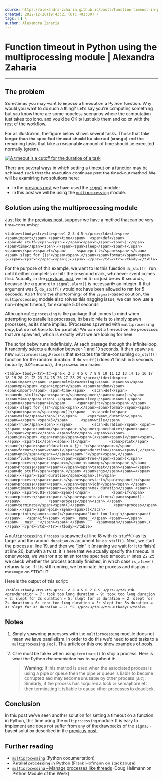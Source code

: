 ```yaml
---
source: https://alexandra-zaharia.github.io/posts/function-timeout-in-python-multiprocessing/ \
created: 2022-12-26T19:43:21 (UTC +01:00) \
tags: [] \
author: Alexandra Zaharia
---
```


# Function timeout in Python using the multiprocessing module | Alexandra Zaharia
---

## The problem

Sometimes you may want to impose a timeout on a Python function. Why would you want to do such a thing? Let’s say you’re
computing something but you know there are some hopeless scenarios where the computation just takes too long, and you’d
be OK to just skip them and go on with the rest of the workflow.

For an illustration, the figure below shows several tasks. Those that take longer than the specified timeout should be
aborted (orange) and the remaining tasks that take a reasonable amount of time should be executed normally (green).

[![A timeout is a cutoff for the duration of a task](https://alexandra-zaharia.github.io/assets/img/posts/function_timeout.png)](https://alexandra-zaharia.github.io/assets/img/posts/function_timeout.png)

There are several ways in which setting a timeout on a function may be achieved such that the execution continues past
the timed-out method. We will be examining two solutions here:

- in the [previous post](https://alexandra-zaharia.github.io/posts/function-timeout-in-python-signal/) we have used
  the [`signal`](https://docs.python.org/3/library/signal.html) module;
- in this post we will be using the [`multiprocessing`](https://docs.python.org/3/library/multiprocessing.html) module.

## Solution using the multiprocessing module

Just like in the [previous post](https://alexandra-zaharia.github.io/posts/function-timeout-in-python-signal/), suppose
we have a method that can be very time-consuming:

`<table><tbody><tr><td><pre>1 2 3 4 5 </pre></td><td><pre><span>import</span> <span>time</span>  <span>def</span> <span>do_stuff</span><span>(</span><span>n</span><span>):</span>     <span>time</span><span>.</span><span>sleep</span><span>(</span><span>n</span><span>)</span>     <span>print</span><span>(</span><span>'slept for {}s'</span><span>.</span><span>format</span><span>(</span><span>n</span><span>))</span> </pre></td></tr></tbody></table>`

For the purpose of this example, we want to let this function `do_stuff()` run until it either completes or hits the
5-second mark, whichever event comes first. Actually, in
the [previous post](https://alexandra-zaharia.github.io/posts/function-timeout-in-python-signal/), we let it run just
below 6 seconds, because the argument to `signal.alarm()` is necessarily an integer. If that argument was
5, `do_stuff()` would not have been allowed to run for 5 seconds. Apart from the shortcomings of the `signal`\-based
solution, the `multiprocessing` module also solves this nagging issue; we can now use a non-integer timeout, for example
5.01 seconds.

Although `multiprocessing` is the package that comes to mind when attempting to parallelize processes, its basic role is
to simply spawn processes, as its name implies. (Processes spawned with `multiprocessing` _may_, but do not _have to_,
be parallel.) We can set a timeout on the processes that are spawned, which is exactly what we are looking for here.

The script below runs indefinitely. At each passage through the infinite loop, it randomly selects a duration between 1
and 10 seconds. It then spawns a new `multiprocessing.Process` that executes the time-consuming `do_stuff()` function
for the random duration. If `do_stuff()` doesn’t finish in 5 seconds (actually, 5.01 seconds), the process terminates:

`<table><tbody><tr><td><pre>1 2 3 4 5 6 7 8 9 10 11 12 13 14 15 16 17 18 19 20 21 22 23 24 25 26 27 28 29 </pre></td><td><pre><span>import</span> <span>multiprocessing</span> <span>as</span> <span>mp</span> <span>import</span> <span>random</span> <span>import</span> <span>time</span>   <span>def</span> <span>do_stuff</span><span>(</span><span>n</span><span>):</span>     <span>time</span><span>.</span><span>sleep</span><span>(</span><span>n</span><span>)</span>     <span>print</span><span>(</span><span>'slept for {}s'</span><span>.</span><span>format</span><span>(</span><span>n</span><span>))</span>   <span>def</span> <span>main</span><span>():</span>     <span>max_duration</span> <span>=</span> <span>5</span>      <span>while</span> <span>True</span><span>:</span>         <span>duration</span> <span>=</span> <span>random</span><span>.</span><span>choice</span><span>([</span><span>x</span> <span>for</span> <span>x</span> <span>in</span> <span>range</span><span>(</span><span>1</span><span>,</span> <span>11</span><span>)])</span>         <span>print</span><span>(</span><span>'duration = {}: '</span><span>.</span><span>format</span><span>(</span><span>duration</span><span>),</span> <span>end</span><span>=</span><span>''</span><span>,</span> <span>flush</span><span>=</span><span>True</span><span>)</span>          <span>process</span> <span>=</span> <span>mp</span><span>.</span><span>Process</span><span>(</span><span>target</span><span>=</span><span>do_stuff</span><span>,</span> <span>args</span><span>=</span><span>(</span><span>duration</span><span>,))</span>         <span>process</span><span>.</span><span>start</span><span>()</span>         <span>process</span><span>.</span><span>join</span><span>(</span><span>timeout</span><span>=</span><span>max_duration</span> <span>+</span> <span>0.01</span><span>)</span>          <span>if</span> <span>process</span><span>.</span><span>is_alive</span><span>():</span>             <span>process</span><span>.</span><span>terminate</span><span>()</span>             <span>process</span><span>.</span><span>join</span><span>()</span>             <span>print</span><span>(</span><span>'took too long'</span><span>)</span>   <span>if</span> <span>__name__</span> <span>==</span> <span>'__main__'</span><span>:</span>     <span>main</span><span>()</span> </pre></td></tr></tbody></table>`

A `multiprocessing.Process` is spawned at line 18 with `do_stuff()` as its target and the random `duration` as argument
for `do_stuff()`. Next, we start the process at line 19, and then we “join” it (meaning we wait for it to finish) at
line 20, but with a twist: it is here that we actually specify the timeout. In other words, we wait for it to finish for
the specified timeout. In lines 22-25 we check whether the process actually finished, in which case `is_alive()` returns
false. If it is still running, we terminate the process and display a message on STDOUT.

Here is the output of this script:

`<table><tbody><tr><td><pre>1 2 3 4 5 6 7 8 9 </pre></td><td><pre>duration = 7: took too long duration = 9: took too long duration = 2: slept for 2s duration = 5: slept for 5s duration = 2: slept for 2s duration = 6: took too long duration = 5: slept for 5s duration = 3: slept for 3s duration = 7: ^C </pre></td></tr></tbody></table>`

## Notes

1. Simply spawning processes with the `multiprocessing` module does not mean we have parallelism. In order to do this
   we’d need to add tasks to
   a `multiprocessing.Pool`. [This](https://alexandra-zaharia.github.io/posts/run-python-script-as-subprocess-with-multiprocessing/)
   article or [this](https://alexandra-zaharia.github.io/posts/multiprocessing-in-python-with-shared-resources/) one
   show examples of pools.
2. Care must be taken when using `terminate()` to stop a process. Here is what the Python documentation has to say about
   it:

   > **Warning:** If this method is used when the associated process is using a pipe or queue then the pipe or queue is
   liable to become corrupted and may become unusable by other process \[_sic_\]. Similarly, if the process has acquired
   a lock or semaphore etc. then terminating it is liable to cause other processes to deadlock.

## Conclusion

In this post we’ve seen another solution for setting a timeout on a function in Python, this time using
the `multiprocessing` module. It is easy to implement and does not suffer from any of the drawbacks of the `signal`
\-based solution described in
the [previous post](https://alexandra-zaharia.github.io/posts/function-timeout-in-python-signal/).

## Further reading

- [`multiprocessing`](https://docs.python.org/3/library/multiprocessing.html) (Python documentation)
- [Parallel processing in Python](https://stackabuse.com/parallel-processing-in-python/) (Frank Hofmann on stackabuse)
- [`multiprocessing` – Manage processes like threads](https://pymotw.com/3/multiprocessing/index.html) (Doug Hellmann on
  Python Module of the Week)
